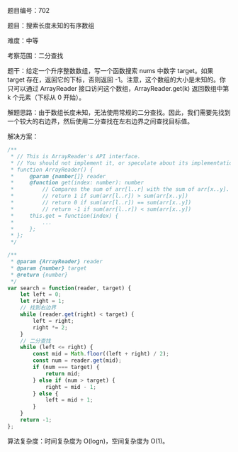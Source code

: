 题目编号：702

题目：搜索长度未知的有序数组

难度：中等

考察范围：二分查找

题干：给定一个升序整数数组，写一个函数搜索 nums 中数字 target。如果 target 存在，返回它的下标，否则返回 -1。注意，这个数组的大小是未知的。你只可以通过 ArrayReader 接口访问这个数组，ArrayReader.get(k) 返回数组中第 k 个元素（下标从 0 开始）。

解题思路：由于数组长度未知，无法使用常规的二分查找。因此，我们需要先找到一个较大的右边界，然后使用二分查找在左右边界之间查找目标值。

解决方案：

```javascript
/**
 * // This is ArrayReader's API interface.
 * // You should not implement it, or speculate about its implementation
 * function ArrayReader() {
 *     @param {number[]} reader
 *     @function get(index: number): number
 *         // Compares the sum of arr[l..r] with the sum of arr[x..y].
 *         // return 1 if sum(arr[l..r]) > sum(arr[x..y])
 *         // return 0 if sum(arr[l..r]) == sum(arr[x..y])
 *         // return -1 if sum(arr[l..r]) < sum(arr[x..y])
 *     this.get = function(index) {
 *         ...
 *     };
 * };
 */

/**
 * @param {ArrayReader} reader
 * @param {number} target
 * @return {number}
 */
var search = function(reader, target) {
    let left = 0;
    let right = 1;
    // 找到右边界
    while (reader.get(right) < target) {
        left = right;
        right *= 2;
    }
    // 二分查找
    while (left <= right) {
        const mid = Math.floor((left + right) / 2);
        const num = reader.get(mid);
        if (num === target) {
            return mid;
        } else if (num > target) {
            right = mid - 1;
        } else {
            left = mid + 1;
        }
    }
    return -1;
};
```

算法复杂度：时间复杂度为 O(logn)，空间复杂度为 O(1)。